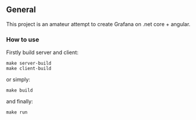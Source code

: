 ## General
This project is an amateur attempt to create Grafana on .net core + angular.

### How to use
Firstly build server and client:

    make server-build
    make client-build

or simply:

    make build
    
and finally:

    make run

